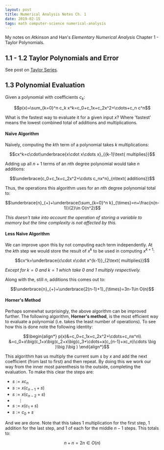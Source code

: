 ```yaml
---
layout: post
title: Numerical Analysis Notes Ch. 1
date: 2019-02-15
tags: math computer-science numerical-analysis
---
```

My notes on Atkinson and Han's *Elementary Numerical Analysis* Chapter 1 - Taylor Polynomials.

## 1.1 - 1.2 Taylor Polynomials and Error
See post on [Taylor Series](/taylor-series).

## 1.3 Polynomial Evaluation
Given a polynomial with coefficients $c_k$:

$$p(x)=\sum_{k=0}^n c_k x^k=c_0+c_1x+c_2x^2+\cdots+c_n c^n$$

What is the fastest way to evaluate it for a given input $x$? Where 'fastest' means the lowest combined total of additions and multiplications.

#### Naïve Algorithm
Naïvely, computing the $k$th term of a polynomial takes $k$ multiplications:

$$cx^k=c\cdot\underbrace{x\cdot x\cdots x}_{{k-1}\text{ multiplies}}$$

Adding up all $n+1$ terms of an $n$th degree polynomial would take $n$ additions:

$$\underbrace{c_0+c_1x+c_2x^2+\cdots c_nx^n}_{n\text{ additions}}$$

Thus, the operations this algorithm uses for an $n$th degree polynomial total to:

$$\underbrace{n}_{+}+\underbrace{\sum_{k=0}^n k}_{\times}=n+\frac{n(n-1)}{2}\in O(n^2)$$

*This doesn't take into account the operation of storing a variable to memory but the time complexity is not affected by this.*

#### Less Naïve Algorithm
We can improve upon this by not computing each term independently. At the $k$th step we would store the result of $x^k$ to be used in computing $x^{k+1}$:

$$cx^k=\underbrace{c\cdot x\cdot x^{k-1}}_{2\text{ multiplies}}$$

*Except for $k=0$ and $k=1$ which take $0$ and $1$ multiply respectively.*

Along with the, still $n$, additions this comes out to:

$$\underbrace{n}_{+}+\underbrace{2(n-1)+1}_{\times}=3n-1\in O(n)$$

#### Horner's Method
Perhaps somewhat surprisingly, the above algorithm can be improved further. The following algorithm, **Horner's method**, is the most efficient way to evaluate a polynomial (i.e. takes the least number of operations). To see how this is done note the following identity:

$$\begin{align*}
  p(x)&=c_0+c_1x+c_2x^2+\cdots+c_nx^n\\
  &=c_0+x\big(c_1+x\big(c_2+x\big(c_3+\cdots+x(c_{n-1}+xc_n)\cdots \big )\big )\big )
\end{align*}$$

This algorithm has us multiply the current sum $s$ by $x$ and add the next coefficient (from last to first) and then repeat. By doing this we work our way from the inner most parenthesis to the outside, completing the evaluation. To make this clear the steps are:

- $s:=xc_n$
- $s:=x(c_{n-1}+s)$
- $s:=x(c_{n-2}+s)$
- $\ \ \ \ \ \vdots$
- $s:=x(c_1+s)$
- $s:=c_0+s$

And we are done. Note that this takes 1 multiplication for the first step, 1 addition for the last step, and 1 of each for the middle $n-1$ steps. This totals to:

$$n+n=2n\in O(n)$$
